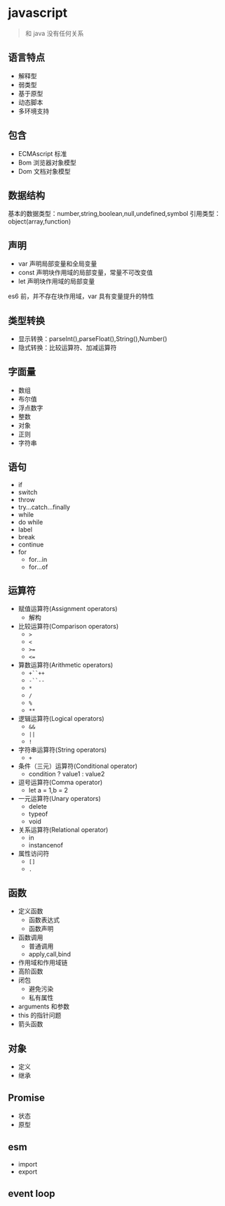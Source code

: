 # javascript

> 和 java 没有任何关系

## 语言特点

- 解释型
- 弱类型
- 基于原型
- 动态脚本
- 多环境支持

## 包含

- ECMAscript 标准
- Bom 浏览器对象模型
- Dom 文档对象模型

## 数据结构

基本的数据类型：number,string,boolean,null,undefined,symbol
引用类型：object(array,function)

## 声明

- var 声明局部变量和全局变量
- const 声明块作用域的局部变量，常量不可改变值
- let 声明块作用域的局部变量

es6 前，并不存在块作用域，var 具有变量提升的特性

## 类型转换

- 显示转换：parseInt(),parseFloat(),String(),Number()
- 隐式转换：比较运算符、加减运算符

## 字面量

- 数组
- 布尔值
- 浮点数字
- 整数
- 对象
- 正则
- 字符串

## 语句

- if
- switch
- throw
- try...catch...finally
- while
- do while
- label
- break
- continue
- for
  - for...in
  - for...of

## 运算符

- 赋值运算符(Assignment operators)
  - 解构
- 比较运算符(Comparison operators)
  - `>`
  - `<`
  - `>=`
  - `<=`
- 算数运算符(Arithmetic operators)
  - ` +``++ `
  - ` -``-- `
  - `*`
  - `/`
  - `%`
  - `**`
- 逻辑运算符(Logical operators)
  - `&&`
  - `||`
  - `!`
- 字符串运算符(String operators)
  - `+`
- 条件（三元）运算符(Conditional operator)
  - condition ? value1 : value2
- 逗号运算符(Comma operator)
  - let a = 1,b = 2
- 一元运算符(Unary operators)
  - delete
  - typeof
  - void
- 关系运算符(Relational operator)
  - in
  - instancenof
- 属性访问符
  - `[]`
  - `.`

## 函数

- 定义函数
  - 函数表达式
  - 函数声明
- 函数调用
  - 普通调用
  - apply,call,bind
- 作用域和作用域链
- 高阶函数
- 闭包
  - 避免污染
  - 私有属性
- arguments 和参数
- this 的指针问题
- 箭头函数

## 对象

- 定义
- 继承

## Promise

- 状态
- 原型

## esm

- import
- export

## event loop
